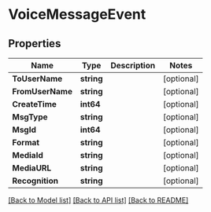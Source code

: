 # VoiceMessageEvent

## Properties

Name | Type | Description | Notes
------------ | ------------- | ------------- | -------------
**ToUserName** | **string** |  | [optional] 
**FromUserName** | **string** |  | [optional] 
**CreateTime** | **int64** |  | [optional] 
**MsgType** | **string** |  | [optional] 
**MsgId** | **int64** |  | [optional] 
**Format** | **string** |  | [optional] 
**MediaId** | **string** |  | [optional] 
**MediaURL** | **string** |  | [optional] 
**Recognition** | **string** |  | [optional] 

[[Back to Model list]](../README.md#documentation-for-models) [[Back to API list]](../README.md#documentation-for-api-endpoints) [[Back to README]](../README.md)


